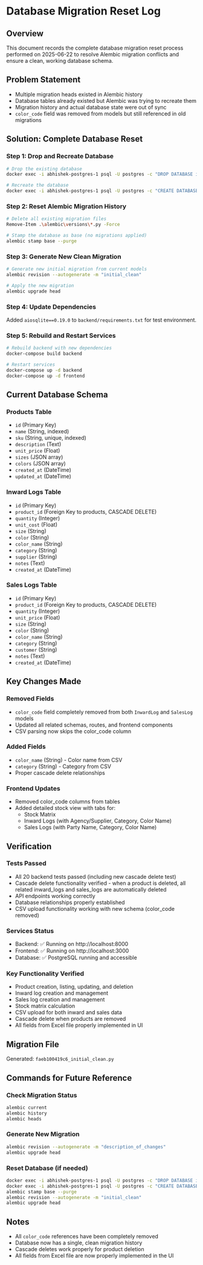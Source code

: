 # Database Migration Reset Log

## Overview
This document records the complete database migration reset process performed on 2025-06-22 to resolve Alembic migration conflicts and ensure a clean, working database schema.

## Problem Statement
- Multiple migration heads existed in Alembic history
- Database tables already existed but Alembic was trying to recreate them
- Migration history and actual database state were out of sync
- `color_code` field was removed from models but still referenced in old migrations

## Solution: Complete Database Reset

### Step 1: Drop and Recreate Database
```bash
# Drop the existing database
docker exec -i abhishek-postgres-1 psql -U postgres -c "DROP DATABASE inventory_db WITH (FORCE);"

# Recreate the database
docker exec -i abhishek-postgres-1 psql -U postgres -c "CREATE DATABASE inventory_db;"
```

### Step 2: Reset Alembic Migration History
```bash
# Delete all existing migration files
Remove-Item .\alembic\versions\*.py -Force

# Stamp the database as base (no migrations applied)
alembic stamp base --purge
```

### Step 3: Generate New Clean Migration
```bash
# Generate new initial migration from current models
alembic revision --autogenerate -m "initial_clean"

# Apply the new migration
alembic upgrade head
```

### Step 4: Update Dependencies
Added `aiosqlite==0.19.0` to `backend/requirements.txt` for test environment.

### Step 5: Rebuild and Restart Services
```bash
# Rebuild backend with new dependencies
docker-compose build backend

# Restart services
docker-compose up -d backend
docker-compose up -d frontend
```

## Current Database Schema

### Products Table
- `id` (Primary Key)
- `name` (String, indexed)
- `sku` (String, unique, indexed)
- `description` (Text)
- `unit_price` (Float)
- `sizes` (JSON array)
- `colors` (JSON array)
- `created_at` (DateTime)
- `updated_at` (DateTime)

### Inward Logs Table
- `id` (Primary Key)
- `product_id` (Foreign Key to products, CASCADE DELETE)
- `quantity` (Integer)
- `unit_cost` (Float)
- `size` (String)
- `color` (String)
- `color_name` (String)
- `category` (String)
- `supplier` (String)
- `notes` (Text)
- `created_at` (DateTime)

### Sales Logs Table
- `id` (Primary Key)
- `product_id` (Foreign Key to products, CASCADE DELETE)
- `quantity` (Integer)
- `unit_price` (Float)
- `size` (String)
- `color` (String)
- `color_name` (String)
- `category` (String)
- `customer` (String)
- `notes` (Text)
- `created_at` (DateTime)

## Key Changes Made

### Removed Fields
- `color_code` field completely removed from both `InwardLog` and `SalesLog` models
- Updated all related schemas, routes, and frontend components
- CSV parsing now skips the color_code column

### Added Fields
- `color_name` (String) - Color name from CSV
- `category` (String) - Category from CSV
- Proper cascade delete relationships

### Frontend Updates
- Removed color_code columns from tables
- Added detailed stock view with tabs for:
  - Stock Matrix
  - Inward Logs (with Agency/Supplier, Category, Color Name)
  - Sales Logs (with Party Name, Category, Color Name)

## Verification

### Tests Passed
- All 20 backend tests passed (including new cascade delete test)
- Cascade delete functionality verified - when a product is deleted, all related inward_logs and sales_logs are automatically deleted
- API endpoints working correctly
- Database relationships properly established
- CSV upload functionality working with new schema (color_code removed)

### Services Status
- Backend: ✅ Running on http://localhost:8000
- Frontend: ✅ Running on http://localhost:3000
- Database: ✅ PostgreSQL running and accessible

### Key Functionality Verified
- Product creation, listing, updating, and deletion
- Inward log creation and management
- Sales log creation and management
- Stock matrix calculation
- CSV upload for both inward and sales data
- Cascade delete when products are removed
- All fields from Excel file properly implemented in UI

## Migration File
Generated: `faeb100419c6_initial_clean.py`

## Commands for Future Reference

### Check Migration Status
```bash
alembic current
alembic history
alembic heads
```

### Generate New Migration
```bash
alembic revision --autogenerate -m "description_of_changes"
alembic upgrade head
```

### Reset Database (if needed)
```bash
docker exec -i abhishek-postgres-1 psql -U postgres -c "DROP DATABASE inventory_db WITH (FORCE);"
docker exec -i abhishek-postgres-1 psql -U postgres -c "CREATE DATABASE inventory_db;"
alembic stamp base --purge
alembic revision --autogenerate -m "initial_clean"
alembic upgrade head
```

## Notes
- All `color_code` references have been completely removed
- Database now has a single, clean migration history
- Cascade deletes work properly for product deletion
- All fields from Excel file are now properly implemented in the UI 